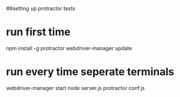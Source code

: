 ##setting up protractor tests
# run first time
npm install -g protractor
webdriver-manager update

# run every time seperate terminals
webdriver-manager start
node server.js
protractor conf.js